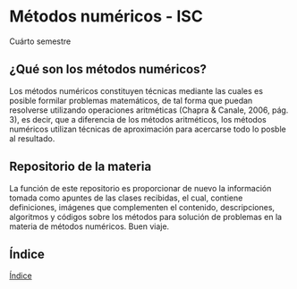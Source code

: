 # Métodos numéricos - ISC
Cuárto semestre

<h2>¿Qué son los métodos numéricos?</h2>
Los métodos numéricos constituyen técnicas mediante las cuales es posible formilar problemas matemáticos, de tal forma que puedan resolverse utilizando operaciones aritméticas (Chapra & Canale, 2006, pág. 3), es decir, que a diferencia de los métodos aritméticos, los métodos numéricos utilizan técnicas de aproximación para acercarse todo lo posble al resultado.

<h2>Repositorio de la materia</h2>
La función de este repositorio es proporcionar de nuevo la información tomada como apuntes de las clases recibidas, el cual, contiene definiciones, imágenes que complementen el contenido, descripciones, algoritmos y códigos sobre los métodos para solución de problemas en la materia de métodos numéricos. Buen viaje.

<h2>Índice</h2>
<a href="Indice.md">Índice</a>

